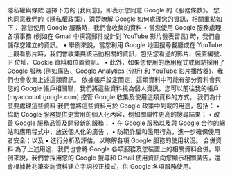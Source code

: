 隱私權與條款
選擇下方的 [我同意]，即表示您同意 Google 的《服務條款》。
您也同意我們的《隱私權政策》，清楚瞭解 Google 如何處理您的資訊，相關重點如下：
當您使用 Google 服務時，我們會收集的資料
•	當您使用 Google 服務處理各項事務 (例如在 Gmail 中撰寫郵件或針對 YouTube 影片發表留言) 時，我們會儲存您建立的資訊。
•	舉例來說，當您利用 Google 地圖搜尋餐廳或在 YouTube 上觀看影片時，我們會收集與該活動相關的資訊，包括您看過的影片、裝置編號、IP 位址、Cookie 資料和位置資訊。
•	此外，如果您使用的應用程式或網站採用了 Google 服務 (例如廣告、Google Analytics (分析) 和 YouTube 影片播放器)，我們也會收集上述這類資訊。
依據帳戶設定而定，這類資料中可能有部分資料會與您的 Google 帳戶相關聯，我們將這些資料視為個人資訊。您可以前往我的帳戶 (myaccount.google.com) 控管 Google 收集及使用這類資料的方式。
我們為什麼要處理這些資料
我們會將這些資料用於 Google 政策中列載的用途，包括：
•	協助 Google 服務提供更實用的個人化內容，例如關聯性更高的搜尋結果；
•	改善 Google 服務品質及開發新的服務；
•	在 Google 服務以及與 Google 合作的網站和應用程式中，放送個人化的廣告；
•	防範詐騙和濫用行為，進一步確保使用者安全；以及
•	進行分析及評估，以瞭解各項 Google 服務的使用狀況。
合併資料
為了上述用途，我們也會將 Google 各項服務及您裝置上的相關資料合併。舉例來說，我們會採用您的 Google 搜尋和 Gmail 使用資訊向您顯示相關廣告，還會根據數兆筆查詢資料建立字詞校正模式，供 Google 各項服務使用。
